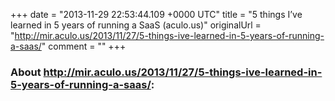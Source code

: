 +++
date = "2013-11-29 22:53:44.109 +0000 UTC"
title = "5 things I’ve learned in 5 years of running a SaaS (aculo.us)"
originalUrl = "http://mir.aculo.us/2013/11/27/5-things-ive-learned-in-5-years-of-running-a-saas/"
comment = ""
+++

### About http://mir.aculo.us/2013/11/27/5-things-ive-learned-in-5-years-of-running-a-saas/:


